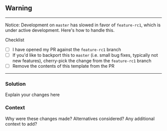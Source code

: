 ## Warning
---
Notice: Development on `master` has slowed in favor of `feature-rc1`, which is under active development. 
Here's how to handle this.

Checklist
- [ ] I have opened my PR against the `feature-rc1` branch
- [ ] If you'd like to backport this to `master` (i.e. small bug fixes, typically not new features), cherry-pick the change from the `feature-rc1` branch
- [ ] Remove the contents of this template from the PR
---

### Solution
Explain your changes here

### Context
Why were these changes made? Alternatives considered? Any additional context to add?